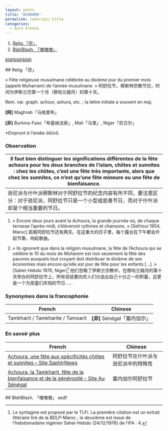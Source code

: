 ```yaml
---
layout: posts
title: "ACHOURA"
permalink: /entries/:title
categories:
  - Euro Frence
---
```


1. [Relig.「宗」](#headers)  
2. [BlahBlash. 「嗷嗷嗷」](#another)

[blahblahblah](/entries/BlahBlahBlah)

<a name="headers"/>
## Relig.「宗」

« Fête religieuse musulmane célébrée au dixième jour du premier mois (appelé Muharram) de l’année musulmane. » 阿舒拉节，穆斯林宗教节日，时间为伊斯兰历第一个月（穆哈兰姆月）的第十天。

Rem. var. graph. achour, ashura, etc. ; la lettre initiale a souvent en maj.

**[阿]** Maghreb「马格里布」

**[非]** Burkina-Faso「布基纳法索」, Mali「马里」, Niger「尼日尔」

_*Emprunt à l’arabe āšūrā._

### Observation

| Il faut bien distinguer les significations différentes de la fête achoura pour les deux branches de l’islam, chiites et sunnites : chez les chiites, c’est une fête très importante, alors que chez les sunnites, ce n’est qu’une fête mineure ou une fête de bienfaisance. |
| --- |
| 逊尼派与什叶派穆斯林对于阿舒拉节的纪念内容有所不同，要注意区分：对于逊尼派，阿舒拉节只是一个小型或慈善节日，而对于什叶派却是个相当重要的节日。 |

1. « Encore deux jours avant la Achoura, la grande journée où, de chaque terrasse l’après-midi, s’élèveront rythmes et chansons. » [Sefrioui 1954, Maroc] 距离阿舒拉节还有两天。在这重大的日子里，每个露台在下午都会升起节奏，响起歌曲。

2. « Ils ignorent que dans la religion musulmane, la fête de l’Achoura qui se célèbre le 10 du mois de Moharem est non seulement la fête des pauvres auxquels tout croyant doit distribuer le dixième de ses économies mais encore qu’elle est jour de fête pour les enfants […]. » [Sahel-Hebdo 1976, Niger][^1]  他们忽略了伊斯兰宗教中，在穆哈兰姆月的第十天举办的阿舒拉节上，所有信徒要向穷人们分送出自己十分之一的积蓄，这更是一个为孩童们庆祝的节日……

### Synonymes dans la francophonie

| French | Chinese |
--- | ---
| Tamkharit / Tamkharite / Tamxarit | **[非]** Sénégal「塞内加尔」|

### En savoir plus

| French | Chinese |
--- | ---
| [Achoura, une fête aux spécificités chiites et sunnites – Site SaphirNews](https://www.saphirnews.com/Achoura-une-fete-aux-specificites-chiites-et-sunnites_a15759.html) | 阿舒拉节在什叶派与逊尼派中的特殊性 |
| [Achoura, la Tamkharit, fête de la bienfaisance et de la générosité – Site Au Sénégal](https://www.au-senegal.com/la-tamxarit,102.html?lang=fr) | 塞内加尔阿舒拉节 |

<a name="another"/>
## BlahBlash. 「嗷嗷嗷」
asdf

[^1]: Le syntagme est proposé par le TLFi. La première citation est un extrait littéraire tiré de la BDLP-Maroc ; la deuxième est issue de l’hebdomadaire nigérien Sahel-Hebdo (24/12/1976) de l’IFA : 4.
